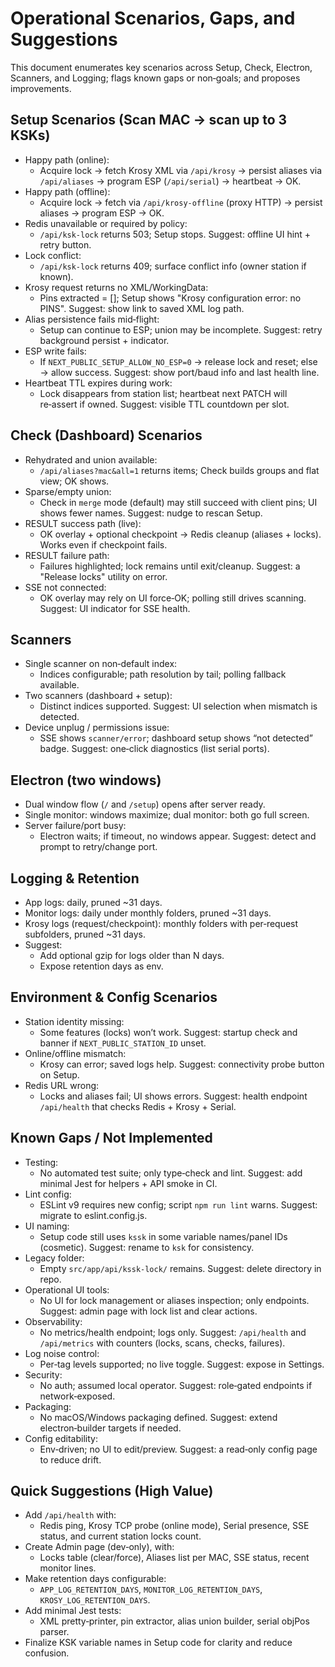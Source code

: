 # Operational Scenarios, Gaps, and Suggestions

This document enumerates key scenarios across Setup, Check, Electron, Scanners, and Logging; flags known gaps or non‑goals; and proposes improvements.

## Setup Scenarios (Scan MAC → scan up to 3 KSKs)
- Happy path (online):
  - Acquire lock → fetch Krosy XML via `/api/krosy` → persist aliases via `/api/aliases` → program ESP (`/api/serial`) → heartbeat → OK.
- Happy path (offline):
  - Acquire lock → fetch via `/api/krosy-offline` (proxy HTTP) → persist aliases → program ESP → OK.
- Redis unavailable or required by policy:
  - `/api/ksk-lock` returns 503; Setup stops. Suggest: offline UI hint + retry button.
- Lock conflict:
  - `/api/ksk-lock` returns 409; surface conflict info (owner station if known).
- Krosy request returns no XML/WorkingData:
  - Pins extracted = []; Setup shows "Krosy configuration error: no PINS". Suggest: show link to saved XML log path.
- Alias persistence fails mid‑flight:
  - Setup can continue to ESP; union may be incomplete. Suggest: retry background persist + indicator.
- ESP write fails:
  - If `NEXT_PUBLIC_SETUP_ALLOW_NO_ESP=0` → release lock and reset; else → allow success. Suggest: show port/baud info and last health line.
- Heartbeat TTL expires during work:
  - Lock disappears from station list; heartbeat next PATCH will re‑assert if owned. Suggest: visible TTL countdown per slot.

## Check (Dashboard) Scenarios
- Rehydrated and union available:
  - `/api/aliases?mac&all=1` returns items; Check builds groups and flat view; OK shows.
- Sparse/empty union:
  - Check in `merge` mode (default) may still succeed with client pins; UI shows fewer names. Suggest: nudge to rescan Setup.
- RESULT success path (live):
  - OK overlay + optional checkpoint → Redis cleanup (aliases + locks). Works even if checkpoint fails.
- RESULT failure path:
  - Failures highlighted; lock remains until exit/cleanup. Suggest: a "Release locks" utility on error.
- SSE not connected:
  - OK overlay may rely on UI force‑OK; polling still drives scanning. Suggest: UI indicator for SSE health.

## Scanners
- Single scanner on non‑default index:
  - Indices configurable; path resolution by tail; polling fallback available.
- Two scanners (dashboard + setup):
  - Distinct indices supported. Suggest: UI selection when mismatch is detected.
- Device unplug / permissions issue:
  - SSE shows `scanner/error`; dashboard setup shows “not detected” badge. Suggest: one‑click diagnostics (list serial ports).

## Electron (two windows)
- Dual window flow (`/` and `/setup`) opens after server ready.
- Single monitor: windows maximize; dual monitor: both go full screen.
- Server failure/port busy:
  - Electron waits; if timeout, no windows appear. Suggest: detect and prompt to retry/change port.

## Logging & Retention
- App logs: daily, pruned ~31 days.
- Monitor logs: daily under monthly folders, pruned ~31 days.
- Krosy logs (request/checkpoint): monthly folders with per‑request subfolders, pruned ~31 days.
- Suggest:
  - Add optional gzip for logs older than N days.
  - Expose retention days as env.

## Environment & Config Scenarios
- Station identity missing:
  - Some features (locks) won’t work. Suggest: startup check and banner if `NEXT_PUBLIC_STATION_ID` unset.
- Online/offline mismatch:
  - Krosy can error; saved logs help. Suggest: connectivity probe button on Setup.
- Redis URL wrong:
  - Locks and aliases fail; UI shows errors. Suggest: health endpoint `/api/health` that checks Redis + Krosy + Serial.

## Known Gaps / Not Implemented
- Testing:
  - No automated test suite; only type‑check and lint. Suggest: add minimal Jest for helpers + API smoke in CI.
- Lint config:
  - ESLint v9 requires new config; script `npm run lint` warns. Suggest: migrate to eslint.config.js.
- UI naming:
  - Setup code still uses `kssk` in some variable names/panel IDs (cosmetic). Suggest: rename to `ksk` for consistency.
- Legacy folder:
  - Empty `src/app/api/kssk-lock/` remains. Suggest: delete directory in repo.
- Operational UI tools:
  - No UI for lock management or aliases inspection; only endpoints. Suggest: admin page with lock list and clear actions.
- Observability:
  - No metrics/health endpoint; logs only. Suggest: `/api/health` and `/api/metrics` with counters (locks, scans, checks, failures).
- Log noise control:
  - Per‑tag levels supported; no live toggle. Suggest: expose in Settings.
- Security:
  - No auth; assumed local operator. Suggest: role‑gated endpoints if network‑exposed.
- Packaging:
  - No macOS/Windows packaging defined. Suggest: extend electron‑builder targets if needed.
- Config editability:
  - Env‑driven; no UI to edit/preview. Suggest: a read‑only config page to reduce drift.

## Quick Suggestions (High Value)
- Add `/api/health` with:
  - Redis ping, Krosy TCP probe (online mode), Serial presence, SSE status, and current station locks count.
- Create Admin page (dev‑only), with:
  - Locks table (clear/force), Aliases list per MAC, SSE status, recent monitor lines.
- Make retention days configurable:
  - `APP_LOG_RETENTION_DAYS`, `MONITOR_LOG_RETENTION_DAYS`, `KROSY_LOG_RETENTION_DAYS`.
- Add minimal Jest tests:
  - XML pretty‑printer, pin extractor, alias union builder, serial objPos parser.
- Finalize KSK variable names in Setup code for clarity and reduce confusion.
